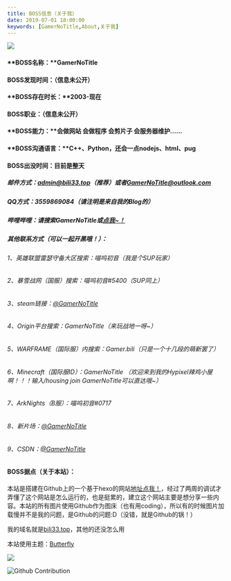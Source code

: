 ```yaml
---
title: BOSS信息（关于我）
date: 2019-07-01 18:00:00
keywords: [GamerNoTitle,About,关于我]
---
```




![](https://capsule-render.vercel.app/api?type=Waving&color=timeGradient&height=200&animation=fadeIn&section=header&text=GamerNoTitle&fontSize=60)

#### **BOSS名称：**GamerNoTitle

#### **BOSS发现时间：**（信息未公开）

#### **BOSS存在时长：**2003-现在

#### **BOSS职业：**（信息未公开）

#### **BOSS能力：**会做网站 会做程序 会剪片子 会服务器维护……

#### **BOSS沟通语言：**C++、Python，还会一点nodejs、html、pug

#### **BOSS出没时间**：目前是整天

##### 邮件方式：[admin@bili33.top](mailto:admin@bili33.top)（推荐）或者[GamerNoTitle@outlook.com](mailto:GamerNoTitle@outlook.com)

##### QQ方式：3559869084（请注明是来自我的Blog的）

##### 哔哩哔哩：请搜索GamerNoTitle或[点我~！](https://space.bilibili.com/44666814)

##### 其他联系方式（可以一起开黑哦！）：

###### 1、英雄联盟雷瑟守备大区搜索：喵呜初音（我是个SUP玩家）

###### 2、暴雪战网（国服）搜索：喵呜初音#5400（SUP同上）

###### 3、steam链接：[@GamerNoTitle](https://steamcommunity.com/id/bili33/)

###### 4、Origin平台搜索：GamerNoTitle（来玩战地一呀~）

###### 5、WARFRAME（国际服）内搜索：Gamer.bili（只是一个十几段的萌新罢了）

###### 6、Minecraft（国际服ID）：GamerNoTitle （欢迎来到我的Hypixel辣鸡小屋啊！！！输入/housing join GamerNoTitle可以直达哦~）

###### 7、ArkNights（B服）：喵呜初音#0717

###### 8、新片场：[@GamerNoTitle](https://www.xinpianchang.com/u11126467)

###### 9、CSDN：[@GamerNoTitle](https://blog.csdn.net/qq_34018668)

#### **BOSS据点（关于本站）：**

本站是搭建在Github上的一个基于hexo的网站[地址点我！](https://www.github.com/GamerNoTitle/GamerNoTitle.github.io)，经过了两周的调试才弄懂了这个网站是怎么运行的，也是挺累的，建立这个网站主要是想分享一些内容。本站的所有图片使用Github作为图床（也有用coding），所以有的时候图片加载慢并不是我的问题，是Github的问题:D（没错，就是Github的锅！）

我的域名就是[bili33.top](http://bili33.top)，其他的还没怎么用

本站使用主题：[Butterfly](https://github.com/jerryc127/hexo-theme-butterfly)

![](https://github-readme-stats.vercel.app/api?username=GamerNoTitle&show_icons=true&title_color=FFFFFF&icon_color=FFFFFF&text_color=FFFFFF&bg_color=8e8cd8)

![Github Contribution](https://ghchart.rshah.org/8e8cd8/GamerNoTitle)